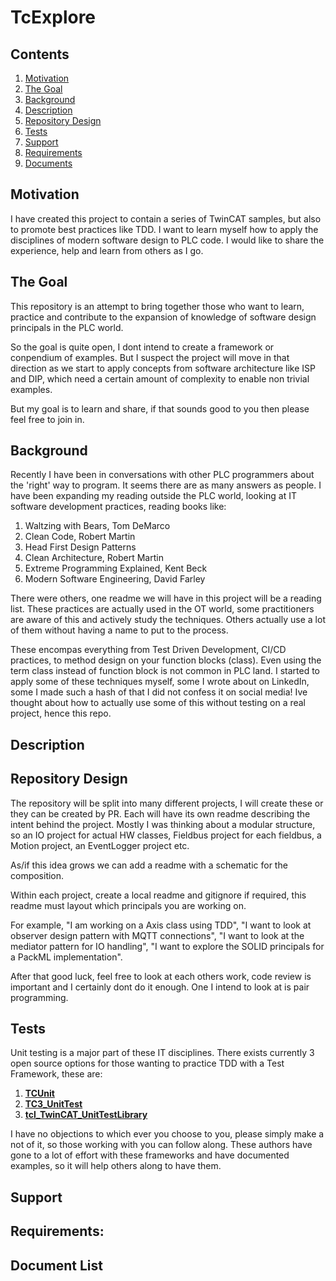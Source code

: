 # TcExplore

## Contents

1. [Motivation](#motivation)
2. [The Goal](#the-goal)
3. [Background](#background)
4. [Description](#description)
3. [Repository Design](#repository-design)
4. [Tests](#Tests)
5. [Support](#Support)
6. [Requirements](#Requirements)
7. [Documents](#Document-List)

## Motivation

I have created this project to contain a series of TwinCAT samples, but also to promote best practices like TDD. I want to learn myself how to apply the disciplines of modern software design to PLC code. I would like to share the experience, help and learn from others as I go.

## The Goal

This repository is an attempt to bring together those who want to learn, practice and contribute to the expansion of knowledge of software design principals in the PLC world.

So the goal is quite open, I dont intend to create a framework or conpendium of examples. But I suspect the project will move in that direction as we start to apply concepts from software architecture like ISP and DIP, which need a certain amount of complexity to enable non trivial examples.

But my goal is to learn and share, if that sounds good to you then please feel free to join in.

## Background

Recently I have been in conversations with other PLC programmers about the 'right' way to program. It seems there are as many answers as people. I have been expanding my reading outside the PLC world, looking at IT software development practices, reading books like:

1. Waltzing with Bears, Tom DeMarco
2. Clean Code, Robert Martin
3. Head First Design Patterns
4. Clean Architecture, Robert Martin
5. Extreme Programming Explained, Kent Beck
6. Modern Software Engineering, David Farley

There were others, one readme we will have in this project will be a reading list.
These practices are actually used in the OT world, some practitioners are aware of this and actively study the techniques. Others actually use a lot of them without having a name to put to the process. 

These encompas everything from Test Driven Development, CI/CD practices, to method design on your function blocks (class). Even using the term class instead of function block is not common in PLC land. I started to apply some of these techniques myself, some I wrote about on LinkedIn, some I made such a hash of that I did not confess it on social media! Ive thought about how to actually use some of this without testing on a real project, hence this repo.

## Description


## Repository Design

The repository will be split into many different projects, I will create these or they can be created by PR. Each will have its own readme describing the intent behind the project. Mostly I was thinking about a modular structure, so an IO project for actual HW classes, Fieldbus project for each fieldbus, a Motion project, an EventLogger project etc.

As/if this idea grows we can add a readme with a schematic for the composition.

Within each project, create a local readme and gitignore if required, this readme must layout which principals you are working on.

For example, "I am working on a Axis class using TDD", "I want to look at observer design pattern with MQTT connections", "I want to look at the mediator pattern for IO handling", "I want to explore the SOLID principals for a PackML implementation".

After that good luck, feel free to look at each others work, code review is important and I certainly dont do it enough. One I intend to look at is pair programming.

## Tests

Unit testing is a major part of these IT disciplines. There exists currently 3 open source options for those wanting to practice TDD with a Test Framework, these are:

1. **[TCUnit](https://github.com/tcunit)**
2. **[TC3_UnitTest](https://github.com/PeterZerlauth/Tc3_UnitTest)**
3. **[tcl_TwinCAT_UnitTestLibrary](https://github.com/RedRockControls/tcl_TwinCAT_UnitTestLibrary)**

I have no objections to which ever you choose to you, please simply make a not of it, so those working with you can follow along. These authors have gone to a lot of effort with these frameworks and have documented examples, so it will help others along to have them.

## Support


## Requirements: 


## Document List


